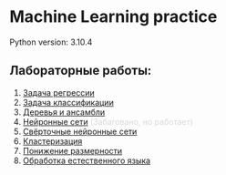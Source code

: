 # Machine Learning practice
Python version: 3.10.4

## Лабораторные работы:
1. [Задача регрессии](./labs/task1/task1.ipynb)
2. [Задача классификации](./labs/task2/task2.ipynb)
3. [Деревья и ансамбли](./labs/task3/task3.ipynb)
4. [Нейронные сети](./labs/task4/task4.ipynb) <span style="color:#d8d8d8">
(Забаговано, но работает)</span>
5. [Свёрточные нейронные сети](. "Да")
6. [Кластеризация](./labs/task6/task6.ipynb)
7. [Понижение размерности](./labs/task7/task7.ipynb)
8. [Обработка естественного языка](./labs/task8/task8.ipynb)
